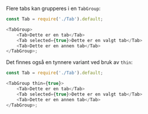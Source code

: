 Flere tabs kan grupperes i en `TabGroup`:

```js
const Tab = require('./Tab').default;

<TabGroup>
    <Tab>Dette er en tab</Tab>
    <Tab selected={true}>Dette er en valgt tab</Tab>
    <Tab>Dette er en annen tab</Tab>
</TabGroup>;
```

Det finnes også en tynnere variant ved bruk av `thin`:

```js
const Tab = require('./Tab').default;

<TabGroup thin={true}>
    <Tab>Dette er en tab</Tab>
    <Tab selected={true}>Dette er en valgt tab</Tab>
    <Tab>Dette er en annen tab</Tab>
</TabGroup>;
```
